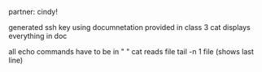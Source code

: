 partner: cindy!

generated ssh key using documnetation provided in class 3
cat displays everything in doc

all echo commands have to be in " "
cat reads file
tail -n 1 file (shows last line)